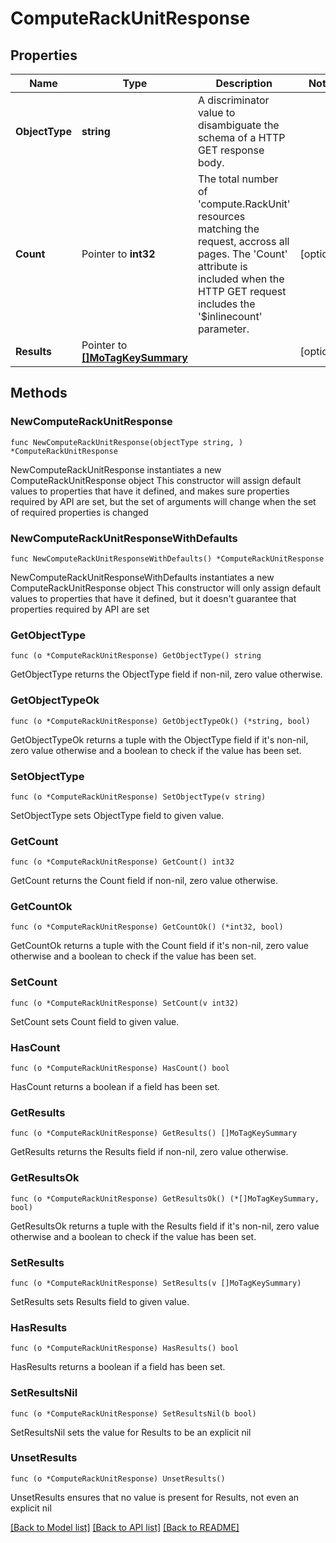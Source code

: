 # ComputeRackUnitResponse

## Properties

Name | Type | Description | Notes
------------ | ------------- | ------------- | -------------
**ObjectType** | **string** | A discriminator value to disambiguate the schema of a HTTP GET response body. | 
**Count** | Pointer to **int32** | The total number of &#39;compute.RackUnit&#39; resources matching the request, accross all pages. The &#39;Count&#39; attribute is included when the HTTP GET request includes the &#39;$inlinecount&#39; parameter. | [optional] 
**Results** | Pointer to [**[]MoTagKeySummary**](mo.TagKeySummary.md) |  | [optional] 

## Methods

### NewComputeRackUnitResponse

`func NewComputeRackUnitResponse(objectType string, ) *ComputeRackUnitResponse`

NewComputeRackUnitResponse instantiates a new ComputeRackUnitResponse object
This constructor will assign default values to properties that have it defined,
and makes sure properties required by API are set, but the set of arguments
will change when the set of required properties is changed

### NewComputeRackUnitResponseWithDefaults

`func NewComputeRackUnitResponseWithDefaults() *ComputeRackUnitResponse`

NewComputeRackUnitResponseWithDefaults instantiates a new ComputeRackUnitResponse object
This constructor will only assign default values to properties that have it defined,
but it doesn't guarantee that properties required by API are set

### GetObjectType

`func (o *ComputeRackUnitResponse) GetObjectType() string`

GetObjectType returns the ObjectType field if non-nil, zero value otherwise.

### GetObjectTypeOk

`func (o *ComputeRackUnitResponse) GetObjectTypeOk() (*string, bool)`

GetObjectTypeOk returns a tuple with the ObjectType field if it's non-nil, zero value otherwise
and a boolean to check if the value has been set.

### SetObjectType

`func (o *ComputeRackUnitResponse) SetObjectType(v string)`

SetObjectType sets ObjectType field to given value.


### GetCount

`func (o *ComputeRackUnitResponse) GetCount() int32`

GetCount returns the Count field if non-nil, zero value otherwise.

### GetCountOk

`func (o *ComputeRackUnitResponse) GetCountOk() (*int32, bool)`

GetCountOk returns a tuple with the Count field if it's non-nil, zero value otherwise
and a boolean to check if the value has been set.

### SetCount

`func (o *ComputeRackUnitResponse) SetCount(v int32)`

SetCount sets Count field to given value.

### HasCount

`func (o *ComputeRackUnitResponse) HasCount() bool`

HasCount returns a boolean if a field has been set.

### GetResults

`func (o *ComputeRackUnitResponse) GetResults() []MoTagKeySummary`

GetResults returns the Results field if non-nil, zero value otherwise.

### GetResultsOk

`func (o *ComputeRackUnitResponse) GetResultsOk() (*[]MoTagKeySummary, bool)`

GetResultsOk returns a tuple with the Results field if it's non-nil, zero value otherwise
and a boolean to check if the value has been set.

### SetResults

`func (o *ComputeRackUnitResponse) SetResults(v []MoTagKeySummary)`

SetResults sets Results field to given value.

### HasResults

`func (o *ComputeRackUnitResponse) HasResults() bool`

HasResults returns a boolean if a field has been set.

### SetResultsNil

`func (o *ComputeRackUnitResponse) SetResultsNil(b bool)`

 SetResultsNil sets the value for Results to be an explicit nil

### UnsetResults
`func (o *ComputeRackUnitResponse) UnsetResults()`

UnsetResults ensures that no value is present for Results, not even an explicit nil

[[Back to Model list]](../README.md#documentation-for-models) [[Back to API list]](../README.md#documentation-for-api-endpoints) [[Back to README]](../README.md)


